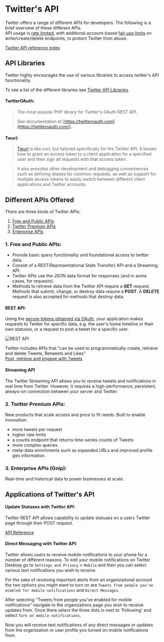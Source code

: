 # Twitter's API
Twitter offers a range of different APIs for developers. The following is a brief overview of these different APIs.  
API usage is [rate limited](https://developer.twitter.com/en/docs/basics/rate-limiting.html), with additional account-based [fair use limits](https://help.twitter.com/en/rules-and-policies/twitter-limits) on write/create/delete endpoints, to protect Twitter from abuse.

[Twitter API reference index](https://developer.twitter.com/en/docs/api-reference-index)

## API Libraries
Twitter highly encourages the use of various libraries to access twitter's API functionality.

To see a list of the different libraries see
[Twitter API Libraries](https://developer.twitter.com/en/docs/developer-utilities/twitter-libraries.html).

#### TwitterOAuth:
> The most popular PHP library for Twitter's OAuth REST API.
>
> See documentation at [https://twitteroauth.com](https://twitteroauth.com/).

#### Twurl:
> [Twurl](https://github.com/twitter/twurl) is like curl, but tailored specifically for the Twitter API.
It knows how to grant an access token to a client application for
a specified user and then sign all requests with that access token.

> It also provides other development and debugging conveniences such
as defining aliases for common requests, as well as support for
multiple access tokens to easily switch between different client
applications and Twitter accounts.

## Different APIs Offered
There are three kinds of Twitter APIs:

1. [Free and Public APIs](#1-free-and-public-apis)  
2. [Twitter Premium APIs](#2-twitter-premium-apis)  
3. [Enterprise APIs](#3-enterprise-apis-gnip)

### 1. Free and Public APIs:
* Provide basic query functionality and foundational access to twitter data.  
* Consist of a REST(Representational State Transfer) API and a Streaming API.  
* Twitter APIs use the JSON data format for responses (and in some cases, for requests).
* Methods to retrieve data from the Twitter API require a **GET** request. Methods that submit, change, or destroy data require a **POST**. A **DELETE** request is also accepted for methods that destroy data.

#### REST API:
Using the [secure tokens obtained via OAuth](http://localhost:8000/authentication/#access-tokens), your application makes requests to Twitter for specific data, e.g. the user's home timeline or their own statuses, or a request to post a tweet for a specific user.

![REST API](https://cms-assets.tutsplus.com/uploads/users/317/posts/22192/image/streaming-intro-1_1.png)

Twitter includes APIs that "can be used to programmatically create, retrieve and delete Tweets, Retweets and Likes"  
[Post, retrieve and engage with Tweets](https://developer.twitter.com/en/docs/tweets/post-and-engage/overview)

#### Streaming API
The Twitter Streaming API allows you to receive tweets and notifications in real time from Twitter. However, it requires a high-performance, persistent, always-on connection between your server and Twitter.

### 2. Twitter Premium APIs:
New products that scale access and price to fit needs. Built to enable innovation:  

 * more tweets per request
 * higher rate limits
 * a counts endpoint that returns time-series counts of Tweets
 * more complex queries
 * meta-data enrichments such as expanded URLs and improved profile geo information.

### 3. Enterprise APIs (Gnip):
Real-time and historical data to power businesses at scale.


## Applications of Twitter's API

#### Update Statuses with Twitter API:
Twitter REST API allows capability to update statuses on a users Twitter page through their POST request.

[API Reference](https://developer.twitter.com/en/docs/tweets/post-and-engage/api-reference/post-statuses-update)

#### Direct Messaging with Twitter API:
Twitter allows users to receive mobile notifications to your phone for a number of different reasons. To edit your mobile notifications on Twitter Desktop go to `Settings and Privacy` > `Mobile` and then you can select various text notifications you wish to receive.

For the sake of receiving important alerts from an organizational account the two options you might want to turn on are `Tweets from people you've enabled for mobile notifications` and `Direct Messages`.

After selecting "Tweets from people you've enabled for mobile notifications" navigate to the organizations page you wish to receive updates from. Once there select the three dots in next to 'Following' and select `Turn on mobile notifications`.

Now you will receive text notifications of any direct messages or updates from the organization or user profile you turned on mobile notifications from.
